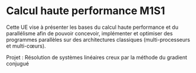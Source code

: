 # Calcul haute performance M1S1
Cette UE vise à présenter les bases du calcul haute performance et du parallélisme afin de pouvoir concevoir, implémenter et optimiser des programmes parallèles sur des architectures classiques (multi-processeurs et multi-cœurs).

Projet : Résolution de systèmes linéaires creux par la méthode du gradient conjugué
